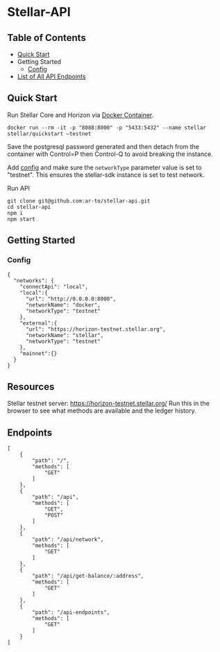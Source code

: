 # Stellar-API

## Table of Contents

- [Quick Start](#quick-start)
- Getting Started
  - [Config](#config)
- [List of All API Endpoints](#endpoints)

## Quick Start

Run Stellar Core and Horizon via [Docker Container](https://hub.docker.com/r/stellar/quickstart/).

```
docker run --rm -it -p "8088:8000" -p "5433:5432" --name stellar stellar/quickstart —testnet
```
Save the postgresql password generated and then detach from the container with Control=P then Control-Q to avoid breaking the instance.

Add [config](#config) and make sure the `networkType` parameter value is set to "testnet". This ensures the stellar-sdk instance is set to test network.

Run API
```
git clone git@github.com:ar-to/stellar-api.git
cd stellar-api
npm i
npm start
```

## Getting Started



### Config

```
{
  "networks": {
    "connectApi": "local",
    "local":{
      "url": "http://0.0.0.0:8000",
      "networkName": "docker",
      "networkType": "testnet"
    },
    "external":{
      "url": "https://horizon-testnet.stellar.org",
      "networkName": "stellar",
      "networkType": "testnet"
    },
    "mainnet":{}
  }
}
```


## Resources

Stellar testnet server: https://horizon-testnet.stellar.org/
Run this in the browser to see what methods are available and the ledger history.


## Endpoints

```
[
    {
        "path": "/",
        "methods": [
            "GET"
        ]
    },
    {
        "path": "/api",
        "methods": [
            "GET",
            "POST"
        ]
    },
    {
        "path": "/api/network",
        "methods": [
            "GET"
        ]
    },
    {
        "path": "/api/get-balance/:address",
        "methods": [
            "GET"
        ]
    },
    {
        "path": "/api-endpoints",
        "methods": [
            "GET"
        ]
    }
]
```